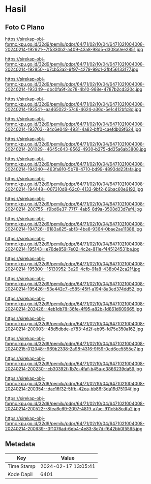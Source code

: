 # Hasil

## Foto C Plano

https://sirekap-obj-formc.kpu.go.id/32d9/pemilu/pdpr/64/71/02/10/04/6471021004008-20240214-192621--7f5330b2-a409-43a8-98d5-d308a0ee2851.jpg

https://sirekap-obj-formc.kpu.go.id/32d9/pemilu/pdpr/64/71/02/10/04/6471021004008-20240214-192850--b7cb53a2-9f97-4279-99c1-3fbf56133177.jpg

https://sirekap-obj-formc.kpu.go.id/32d9/pemilu/pdpr/64/71/02/10/04/6471021004008-20240214-193349--dbc0fa9f-3c78-4b10-968e-4787b2cd320c.jpg

https://sirekap-obj-formc.kpu.go.id/32d9/pemilu/pdpr/64/71/02/10/04/6471021004008-20240214-193541--aa465022-57c6-4624-a36d-5e1c412bfc8d.jpg

https://sirekap-obj-formc.kpu.go.id/32d9/pemilu/pdpr/64/71/02/10/04/6471021004008-20240214-193703--84c6e049-4931-4a82-bff0-caefdb09f624.jpg

https://sirekap-obj-formc.kpu.go.id/32d9/pemilu/pdpr/64/71/02/10/04/6471021004008-20240214-201029--4645c643-8562-4930-b275-dd35a6ab3808.jpg

https://sirekap-obj-formc.kpu.go.id/32d9/pemilu/pdpr/64/71/02/10/04/6471021004008-20240214-194240--463fa810-5b78-4710-bd99-4893dd23fafa.jpg

https://sirekap-obj-formc.kpu.go.id/32d9/pemilu/pdpr/64/71/02/10/04/6471021004008-20240214-194448--007310d8-62c0-4133-9bf2-66bac60e6192.jpg

https://sirekap-obj-formc.kpu.go.id/32d9/pemilu/pdpr/64/71/02/10/04/6471021004008-20240214-200755--f9bd6e37-77f7-4ab5-8d9a-3508d33d7ef4.jpg

https://sirekap-obj-formc.kpu.go.id/32d9/pemilu/pdpr/64/71/02/10/04/6471021004008-20240214-194726--6183a625-abf3-4be8-9364-0bae2ae11388.jpg

https://sirekap-obj-formc.kpu.go.id/32d9/pemilu/pdpr/64/71/02/10/04/6471021004008-20240214-195143--e76de859-7e02-4c2e-811e-f445124531ba.jpg

https://sirekap-obj-formc.kpu.go.id/32d9/pemilu/pdpr/64/71/02/10/04/6471021004008-20240214-195300--15130952-3e29-4cfb-91a8-438b042ca21f.jpg

https://sirekap-obj-formc.kpu.go.id/32d9/pemilu/pdpr/64/71/02/10/04/6471021004008-20240214-195426--53e442c7-c585-45ff-a194-8a3ed374dd52.jpg

https://sirekap-obj-formc.kpu.go.id/32d9/pemilu/pdpr/64/71/02/10/04/6471021004008-20240214-202426--4eb1db78-36fe-4f95-a82b-1d861d609665.jpg

https://sirekap-obj-formc.kpu.go.id/32d9/pemilu/pdpr/64/71/02/10/04/6471021004008-20240214-200003--48d5dbde-e783-4d2f-ab95-fd75e350a162.jpg

https://sirekap-obj-formc.kpu.go.id/32d9/pemilu/pdpr/64/71/02/10/04/6471021004008-20240215-012048--969b2338-2a98-4316-9f59-0cd6ce5555e7.jpg

https://sirekap-obj-formc.kpu.go.id/32d9/pemilu/pdpr/64/71/02/10/04/6471021004008-20240214-200230--cb30392f-1b7c-4faf-b45a-c3866239da59.jpg

https://sirekap-obj-formc.kpu.go.id/32d9/pemilu/pdpr/64/71/02/10/04/6471021004008-20240214-200354--dac16f32-5ffb-42ea-bb86-3da16d75104f.jpg

https://sirekap-obj-formc.kpu.go.id/32d9/pemilu/pdpr/64/71/02/10/04/6471021004008-20240214-200522--8fea6c69-2097-4819-a7ae-911c5b8cdfa2.jpg

https://sirekap-obj-formc.kpu.go.id/32d9/pemilu/pdpr/64/71/02/10/04/6471021004008-20240214-200639--3f1076ad-6eb4-4e83-8c7d-f642bb0f5565.jpg


## Metadata

| Key        | Value               |
| ---------- | ------------------- |
| Time Stamp | 2024-02-17 13:05:41 |
| Kode Dapil | 6401                |



